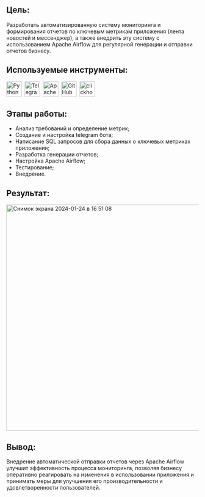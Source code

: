 
## Цель:
Разработать автоматизированную систему мониторинга и формирования отчетов по ключевым метрикам приложения (лента новостей и мессенджер), а также внедрить эту систему с использованием Apache Airflow для регулярной генерации и отправки отчетов бизнесу.

## Используемые инструменты:
<div>
  <img src="https://img.shields.io/badge/python-black?logo=python&style=for-the-badge" title="Python" alt="Python" height="40"/>&nbsp;
  <img src="https://img.shields.io/badge/telegram-black?logo=telegram&style=for-the-badge" title="Telegram" alt="Telegram" height="40"/>&nbsp;
   <img src="https://img.shields.io/badge/Apache Airflow-black?logo=Apache Airflow&style=for-the-badge" title="Apache Airflow" alt="Apache Airflow" height="40"/>&nbsp;
  <img src="https://img.shields.io/badge/github-black?logo=github&logoColor=white&style=for-the-badge" title="GitHub" alt="GitHub" height="40"/>&nbsp;
  <img src="https://img.shields.io/badge/clickhouse-black?logo=clickhouse&style=for-the-badge" title="clickhouse" alt="clickhouse" height="40"/>&nbsp;

## Этапы работы:
- Анализ требований и определение метрик;
- Создание и настройка telegram бота;
- Написание SQL запросов для сбора данных о ключевых метриках приложения;
- Разработка генерации отчетов;
- Настройка Apache Airflow;
- Тестирование;
- Внедрение.
  
## Результат: 
<img width="592" alt="Снимок экрана 2024-01-24 в 16 51 08" src="https://github.com/abramkin-n/daily-report-telegram/assets/142117817/55a7e32f-9b15-4fd3-bd37-9e9bf0378b25">

## Вывод: 
Внедрение автоматической отправки отчетов через Apache Airflow улучшит эффективность процесса мониторинга, позволяя бизнесу оперативно реагировать на изменения в использовании приложения и принимать меры для улучшения его производительности и удовлетворенности пользователей.
